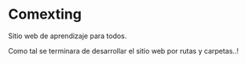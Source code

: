 # Comexting 

Sitio web de aprendizaje para todos.


Como tal se terminara de desarrollar el sitio web por rutas y carpetas..!